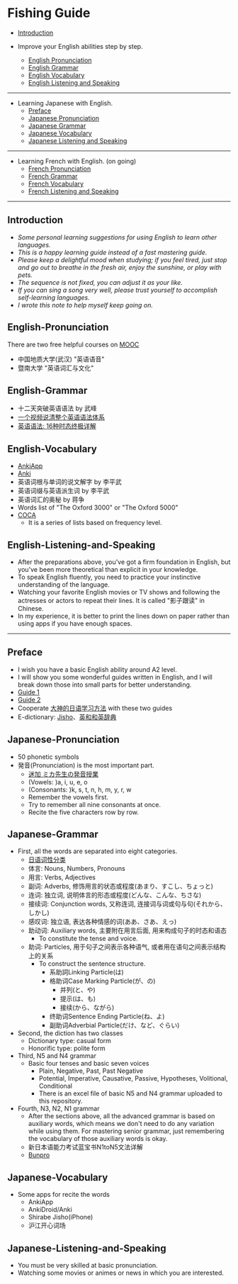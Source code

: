 # Fishing Guide
- [Introduction](#Introduction)

- Improve your English abilities step by step.
  - [English Pronunciation](#English-Pronunciation)
  - [English Grammar](#English-Grammar)
  - [English Vocabulary](#English-Vocabulary)
  - [English Listening and Speaking](#English-Listening-and-Speaking)
------------------
- Learning Japanese with English.
  - [Preface](#preface)
  - [Japanese Pronunciation](#japanese-pronunciation)
  - [Japanese Grammar](#japanese-grammar)
  - [Japanese Vocabulary](#japanese-vocabulary)
  - [Japanese Listening and Speaking](#japanese-listening-and-speaking)
--------------------
- Learning French with English. \(on going\)
  - [French Pronunciation]()
  - [French Grammar]()
  - [French Vocabulary]()
  - [French Listening and Speaking]()
---------------------

## Introduction
- *Some personal learning suggestions for using English to learn other languages.* 
- *This is a happy learning guide instead of a fast mastering guide.*
- *Please keep a delightful mood when studying; if you feel tired, just stop and go out to breathe in the fresh air, enjoy the sunshine, or play with pets.*
- *The sequence is not fixed, you can adjust it as your like.*
- *If you can sing a song very well, please trust yourself to accomplish self-learning languages.*
- *I wrote this note to help myself keep going on.*

## English-Pronunciation
There are two free helpful courses on [MOOC](https://www.icourse163.org/) 
  - 中国地质大学(武汉) \"英语语音\" 
  - 暨南大学 \"英语词汇与文化\"

## English-Grammar  
  - 十二天突破英语语法 by 武峰
  - [一个视频说清整个英语语法体系](https://www.youtube.com/watch?v=is7vn5URVcc)
  - [英语语法: 16种时态终极详解](https://www.youtube.com/watch?v=P5FrIGgyNSc)
  
## English-Vocabulary
  - [AnkiApp](https://www.ankiapp.com/)
  - [Anki](https://apps.ankiweb.net/)
  - 英语词根与单词的说文解字 by 李平武
  - 英语词缀与英语派生词 by 李平武
  - 英语词汇的奥秘 by 蒋争
  - Words list of \"The Oxford 3000\" or \"The Oxford 5000\"
  - [COCA](https://www.eapfoundation.com/vocab/general/bnccoca/)
    - It is a series of lists based on frequency level.

## English-Listening-and-Speaking
  - After the preparations above, you've got a firm foundation in English, but you've been more theoretical than explicit in your knowledge.
  - To speak English fluently, you need to practice your instinctive understanding of the language.
  - Watching your favorite English movies or TV shows and following the actresses or actors to repeat their lines. It is called \"影子跟读\" in Chinese.
  - In my experience, it is better to print the lines down on paper rather than using apps if you have enough spaces.
-----------------------------------
## Preface
  - I wish you have a basic English ability around A2 level.
  - I will show you some wonderful guides written in English, and I will break down those into small parts for better understanding.
  - [Guide 1](http://res.wokanxing.info/jpgramma/index.html)
  - [Guide 2](https://guidetojapanese.org/learn/)
  - Cooperate [大神的日语学习方法](https://zhuanlan.zhihu.com/p/336962369) with these two guides
  - E-dictionary: [Jisho](https://jisho.org/)、[英和和英辞典](https://ejje.weblio.jp/)

## Japanese-Pronunciation
  - 50 phonetic symbols
  - 発音\(Pronunciation\) is the most important part.
    - [迷加 ミカ先生の発音授業]()
    - \(Vowels: \)a, i, u, e, o 
    - \(Consonants: \)k, s, t, n, h, m, y, r, w
    - Remember the vowels first.
    - Try to remember all nine consonants at once.
    - Recite the five characters row by row.

## Japanese-Grammar
  - First, all the words are separated into eight categories.
    - [日语词性分类](https://zhuanlan.zhihu.com/p/497314815)
    - 体言: Nouns, Numbers, Pronouns
    - 用言: Verbs, Adjectives
    - 副词: Adverbs, 修饰用言的状态或程度\(あまり、すこし、ちょっと\)
    - 连词: 独立词, 说明体言的形态或程度\(どんな、こんな、ちさな\)
    - 接续词: Conjunction words, 又称连词, 连接词与词或句与句\(それから、しかし\)
    - 感叹词: 独立语, 表达各种情感的词\(ああ、さあ、えっ\)
    - 助动词: Auxiliary words, 主要附在用言后面, 用来构成句子的时态和语态
      - To constitute the tense and voice.
    - 助词: Particles, 用于句子之间表示各种语气, 或者用在语句之间表示结构上的关系
      - To construct the sentence structure.
        - 系助詞Linking Particle\(は\)
        - 格助词Case Marking Particle\(が、の\)
          - 并列\(と、や\)
          - 提示\(は、も\)
          - 接续\(から、ながら\)
        - 终助词Sentence Ending Particle\(ね、よ\)
        - 副助词Adverbial Particle\(だけ、など、ぐらい\)
  - Second, the diction has two classes
    - Dictionary type: casual form
    - Honorific type: polite form
  - Third, N5 and N4 grammar
    - Basic four tenses and basic seven voices
      - Plain, Negative, Past, Past Negative
      - Potential, Imperative, Causative, Passive, Hypotheses, Volitional, Conditional
      - There is an excel file of basic N5 and N4 grammar uploaded to this repository.
  - Fourth, N3, N2, N1 grammar
    - After the sections above, all the advanced grammar is based on auxiliary words, which means we don't need to do any variation while using them. For mastering senior grammar, just remembering the vocabulary of those auxiliary words is okay.
    - 新日本语能力考试蓝宝书N1toN5文法详解
    - [Bunpro](https://bunpro.jp/grammar_points)

## Japanese-Vocabulary
  - Some apps for recite the words
    - AnkiApp
    - AnkiDroid/Anki
    - Shirabe Jisho\(iPhone\)
    - 沪江开心词场

## Japanese-Listening-and-Speaking
  - You must be very skilled at basic pronunciation.
  - Watching some movies or animes or news in which you are interested.
